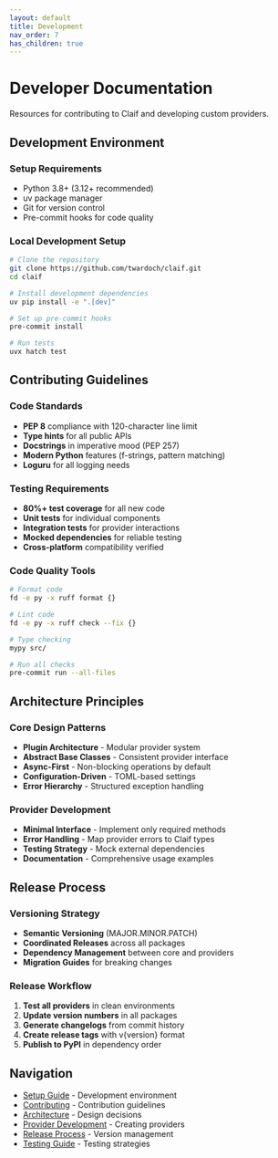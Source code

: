 ```yaml
---
layout: default
title: Development
nav_order: 7
has_children: true
---
```


# Developer Documentation

Resources for contributing to Claif and developing custom providers.

## Development Environment

### Setup Requirements
- Python 3.8+ (3.12+ recommended)
- uv package manager
- Git for version control
- Pre-commit hooks for code quality

### Local Development Setup
```bash
# Clone the repository
git clone https://github.com/twardoch/claif.git
cd claif

# Install development dependencies
uv pip install -e ".[dev]"

# Set up pre-commit hooks
pre-commit install

# Run tests
uvx hatch test
```

## Contributing Guidelines

### Code Standards
- **PEP 8** compliance with 120-character line limit
- **Type hints** for all public APIs
- **Docstrings** in imperative mood (PEP 257)
- **Modern Python** features (f-strings, pattern matching)
- **Loguru** for all logging needs

### Testing Requirements
- **80%+ test coverage** for all new code
- **Unit tests** for individual components
- **Integration tests** for provider interactions
- **Mocked dependencies** for reliable testing
- **Cross-platform** compatibility verified

### Code Quality Tools
```bash
# Format code
fd -e py -x ruff format {}

# Lint code
fd -e py -x ruff check --fix {}

# Type checking
mypy src/

# Run all checks
pre-commit run --all-files
```

## Architecture Principles

### Core Design Patterns
- **Plugin Architecture** - Modular provider system
- **Abstract Base Classes** - Consistent provider interface
- **Async-First** - Non-blocking operations by default
- **Configuration-Driven** - TOML-based settings
- **Error Hierarchy** - Structured exception handling

### Provider Development
- **Minimal Interface** - Implement only required methods
- **Error Handling** - Map provider errors to Claif types
- **Testing Strategy** - Mock external dependencies
- **Documentation** - Comprehensive usage examples

## Release Process

### Versioning Strategy
- **Semantic Versioning** (MAJOR.MINOR.PATCH)
- **Coordinated Releases** across all packages
- **Dependency Management** between core and providers
- **Migration Guides** for breaking changes

### Release Workflow
1. **Test all providers** in clean environments
2. **Update version numbers** in all packages
3. **Generate changelogs** from commit history
4. **Create release tags** with v{version} format
5. **Publish to PyPI** in dependency order

## Navigation

- [Setup Guide](setup.md) - Development environment
- [Contributing](contributing.md) - Contribution guidelines
- [Architecture](architecture.md) - Design decisions
- [Provider Development](providers.md) - Creating providers
- [Release Process](releases.md) - Version management
- [Testing Guide](testing.md) - Testing strategies
